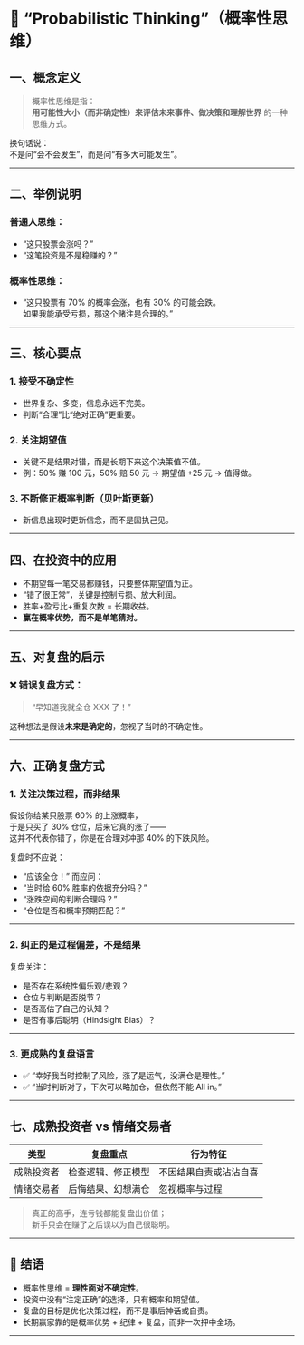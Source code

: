 # 🧠 “Probabilistic Thinking”（概率性思维）

## 一、概念定义

> 概率性思维是指：  
> **用可能性大小（而非确定性）来评估未来事件、做决策和理解世界** 的一种思维方式。

换句话说：  
不是问“会不会发生”，而是问“有多大可能发生”。

---

## 二、举例说明

### 普通人思维：
- “这只股票会涨吗？”
- “这笔投资是不是稳赚的？”

### 概率性思维：
- “这只股票有 70% 的概率会涨，也有 30% 的可能会跌。  
  如果我能承受亏损，那这个赌注是合理的。”

---

## 三、核心要点

### 1. 接受不确定性
- 世界复杂、多变，信息永远不完美。  
- 判断“合理”比“绝对正确”更重要。

### 2. 关注期望值
- 关键不是结果对错，而是长期下来这个决策值不值。  
- 例：50% 赚 100 元，50% 赔 50 元 → 期望值 +25 元 → 值得做。

### 3. 不断修正概率判断（贝叶斯更新）
- 新信息出现时更新信念，而不是固执己见。

---

## 四、在投资中的应用

- 不期望每一笔交易都赚钱，只要整体期望值为正。  
- “错了很正常”，关键是控制亏损、放大利润。  
- 胜率+盈亏比+重复次数 = 长期收益。  
- **赢在概率优势，而不是单笔猜对。**

---

## 五、对复盘的启示

### ❌ 错误复盘方式：
> “早知道我就全仓 XXX 了！”

这种想法是假设**未来是确定的**，忽视了当时的不确定性。

---

## 六、正确复盘方式

### 1. 关注决策过程，而非结果

假设你给某只股票 60% 的上涨概率，  
于是只买了 30% 仓位，后来它真的涨了——  
这并不代表你错了，你是在合理对冲那 40% 的下跌风险。

复盘时不应说：
- “应该全仓！”
而应问：
- “当时给 60% 胜率的依据充分吗？”
- “涨跌空间的判断合理吗？”
- “仓位是否和概率预期匹配？”

---

### 2. 纠正的是过程偏差，不是结果

复盘关注：
- 是否存在系统性偏乐观/悲观？  
- 仓位与判断是否脱节？  
- 是否高估了自己的认知？  
- 是否有事后聪明（Hindsight Bias）？

---

### 3. 更成熟的复盘语言

- ✅ “幸好我当时控制了风险，涨了是运气，没满仓是理性。”  
- ✅ “当时判断对了，下次可以略加仓，但依然不能 All in。”

---

## 七、成熟投资者 vs 情绪交易者

| 类型 | 复盘重点 | 行为特征 |
|------|------------|------------|
| 成熟投资者 | 检查逻辑、修正模型 | 不因结果自责或沾沾自喜 |
| 情绪交易者 | 后悔结果、幻想满仓 | 忽视概率与过程 |

> 真正的高手，连亏钱都能复盘出价值；  
> 新手只会在赚了之后误以为自己很聪明。

---

## 📌 结语

- 概率性思维 = **理性面对不确定性**。  
- 投资中没有“注定正确”的选择，只有概率和期望值。  
- 复盘的目标是优化决策过程，而不是事后神话或自责。  
- 长期赢家靠的是概率优势 + 纪律 + 复盘，而非一次押中全场。

---
